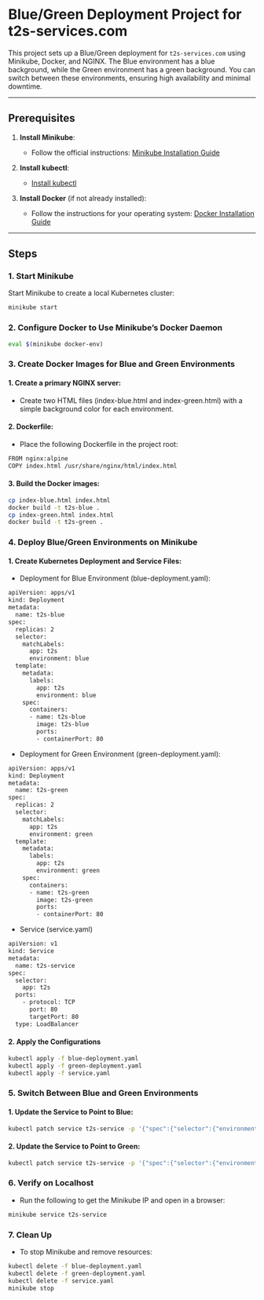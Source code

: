 # Blue/Green Deployment Project for t2s-services.com

This project sets up a Blue/Green deployment for `t2s-services.com` using Minikube, Docker, and NGINX. The Blue environment has a blue background, while the Green environment has a green background. You can switch between these environments, ensuring high availability and minimal downtime.

---

## Prerequisites

1. **Install Minikube**:
    - Follow the official instructions: [Minikube Installation Guide](https://minikube.sigs.k8s.io/docs/start/)

2. **Install kubectl**:
    - [Install kubectl](https://kubernetes.io/docs/tasks/tools/install-kubectl/)

3. **Install Docker** (if not already installed):
    - Follow the instructions for your operating system: [Docker Installation Guide](https://docs.docker.com/get-docker/)

---

## Steps

### 1. Start Minikube

Start Minikube to create a local Kubernetes cluster:

```bash
minikube start
```

### 2. Configure Docker to Use Minikube’s Docker Daemon

```bash
eval $(minikube docker-env)
```

### 3. Create Docker Images for Blue and Green Environments

#### 1.	Create a primary NGINX server:
- Create two HTML files (index-blue.html and index-green.html) with a simple background color for each environment.

#### 2.	Dockerfile:
- Place the following Dockerfile in the project root:
```bash
FROM nginx:alpine
COPY index.html /usr/share/nginx/html/index.html
```

#### 3.	Build the Docker images:
```bash
cp index-blue.html index.html
docker build -t t2s-blue .
cp index-green.html index.html
docker build -t t2s-green .
```

### 4. Deploy Blue/Green Environments on Minikube

#### 1.	Create Kubernetes Deployment and Service Files:
- Deployment for Blue Environment (blue-deployment.yaml):
```bash
apiVersion: apps/v1
kind: Deployment
metadata:
  name: t2s-blue
spec:
  replicas: 2
  selector:
    matchLabels:
      app: t2s
      environment: blue
  template:
    metadata:
      labels:
        app: t2s
        environment: blue
    spec:
      containers:
      - name: t2s-blue
        image: t2s-blue
        ports:
        - containerPort: 80
```

- Deployment for Green Environment (green-deployment.yaml):
```bash
apiVersion: apps/v1
kind: Deployment
metadata:
  name: t2s-green
spec:
  replicas: 2
  selector:
    matchLabels:
      app: t2s
      environment: green
  template:
    metadata:
      labels:
        app: t2s
        environment: green
    spec:
      containers:
      - name: t2s-green
        image: t2s-green
        ports:
        - containerPort: 80
```

- Service (service.yaml)
```bash
apiVersion: v1
kind: Service
metadata:
  name: t2s-service
spec:
  selector:
    app: t2s
  ports:
    - protocol: TCP
      port: 80
      targetPort: 80
  type: LoadBalancer
```

#### 2. Apply the Configurations
```bash
kubectl apply -f blue-deployment.yaml
kubectl apply -f green-deployment.yaml
kubectl apply -f service.yaml
```

### 5. Switch Between Blue and Green Environments

#### 1. Update the Service to Point to Blue:
```bash
kubectl patch service t2s-service -p '{"spec":{"selector":{"environment":"blue"}}}'
```

#### 2. Update the Service to Point to Green:
```bash
kubectl patch service t2s-service -p '{"spec":{"selector":{"environment":"green"}}}'
```

### 6. Verify on Localhost
- Run the following to get the Minikube IP and open in a browser:
```bash
minikube service t2s-service
```

### 7. Clean Up
* To stop Minikube and remove resources:
```bash
kubectl delete -f blue-deployment.yaml
kubectl delete -f green-deployment.yaml
kubectl delete -f service.yaml
minikube stop
```
